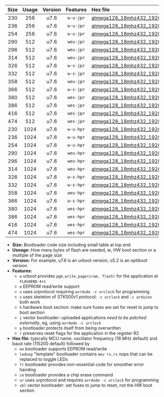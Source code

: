 |Size|Usage|Version|Features|Hex file|
|:-:|:-:|:-:|:-:|:--|
|230|256|u7.6|`w-u-jpr`|[atmega128_18mhz432_19200bps_ur_vbl.hex](https://raw.githubusercontent.com/stefanrueger/urboot/main//atmega128_18mhz432_19200bps_ur_vbl.hex)|
|236|256|u7.6|`w-u-jpr`|[atmega128_18mhz432_19200bps_lednop_ur_vbl.hex](https://raw.githubusercontent.com/stefanrueger/urboot/main//atmega128_18mhz432_19200bps_lednop_ur_vbl.hex)|
|254|256|u7.6|`w-u-jpr`|[atmega128_18mhz432_19200bps_lednop_fr_ur_vbl.hex](https://raw.githubusercontent.com/stefanrueger/urboot/main//atmega128_18mhz432_19200bps_lednop_fr_ur_vbl.hex)|
|290|512|u7.6|`weu-jpr`|[atmega128_18mhz432_19200bps_ee_ur_vbl.hex](https://raw.githubusercontent.com/stefanrueger/urboot/main//atmega128_18mhz432_19200bps_ee_ur_vbl.hex)|
|296|512|u7.6|`weu-jpr`|[atmega128_18mhz432_19200bps_ee_lednop_ur_vbl.hex](https://raw.githubusercontent.com/stefanrueger/urboot/main//atmega128_18mhz432_19200bps_ee_lednop_ur_vbl.hex)|
|314|512|u7.6|`weu-jpr`|[atmega128_18mhz432_19200bps_ee_lednop_fr_ur_vbl.hex](https://raw.githubusercontent.com/stefanrueger/urboot/main//atmega128_18mhz432_19200bps_ee_lednop_fr_ur_vbl.hex)|
|326|512|u7.6|`w-s-jpr`|[atmega128_18mhz432_19200bps_vbl.hex](https://raw.githubusercontent.com/stefanrueger/urboot/main//atmega128_18mhz432_19200bps_vbl.hex)|
|332|512|u7.6|`w-s-jpr`|[atmega128_18mhz432_19200bps_lednop_vbl.hex](https://raw.githubusercontent.com/stefanrueger/urboot/main//atmega128_18mhz432_19200bps_lednop_vbl.hex)|
|358|512|u7.6|`weu-jpr`|[atmega128_18mhz432_19200bps_ee_lednop_fr_ce_ur_vbl.hex](https://raw.githubusercontent.com/stefanrueger/urboot/main//atmega128_18mhz432_19200bps_ee_lednop_fr_ce_ur_vbl.hex)|
|366|512|u7.6|`w-s-jpr`|[atmega128_18mhz432_19200bps_lednop_fr_vbl.hex](https://raw.githubusercontent.com/stefanrueger/urboot/main//atmega128_18mhz432_19200bps_lednop_fr_vbl.hex)|
|380|512|u7.6|`wes-jpr`|[atmega128_18mhz432_19200bps_ee_vbl.hex](https://raw.githubusercontent.com/stefanrueger/urboot/main//atmega128_18mhz432_19200bps_ee_vbl.hex)|
|386|512|u7.6|`wes-jpr`|[atmega128_18mhz432_19200bps_ee_lednop_vbl.hex](https://raw.githubusercontent.com/stefanrueger/urboot/main//atmega128_18mhz432_19200bps_ee_lednop_vbl.hex)|
|416|512|u7.6|`wes-jpr`|[atmega128_18mhz432_19200bps_ee_lednop_fr_vbl.hex](https://raw.githubusercontent.com/stefanrueger/urboot/main//atmega128_18mhz432_19200bps_ee_lednop_fr_vbl.hex)|
|474|512|u7.6|`wes-jpr`|[atmega128_18mhz432_19200bps_ee_lednop_fr_ce_vbl.hex](https://raw.githubusercontent.com/stefanrueger/urboot/main//atmega128_18mhz432_19200bps_ee_lednop_fr_ce_vbl.hex)|
|230|1024|u7.6|`w-u-hpr`|[atmega128_18mhz432_19200bps_ur.hex](https://raw.githubusercontent.com/stefanrueger/urboot/main//atmega128_18mhz432_19200bps_ur.hex)|
|236|1024|u7.6|`w-u-hpr`|[atmega128_18mhz432_19200bps_lednop_ur.hex](https://raw.githubusercontent.com/stefanrueger/urboot/main//atmega128_18mhz432_19200bps_lednop_ur.hex)|
|254|1024|u7.6|`w-u-hpr`|[atmega128_18mhz432_19200bps_lednop_fr_ur.hex](https://raw.githubusercontent.com/stefanrueger/urboot/main//atmega128_18mhz432_19200bps_lednop_fr_ur.hex)|
|290|1024|u7.6|`weu-hpr`|[atmega128_18mhz432_19200bps_ee_ur.hex](https://raw.githubusercontent.com/stefanrueger/urboot/main//atmega128_18mhz432_19200bps_ee_ur.hex)|
|296|1024|u7.6|`weu-hpr`|[atmega128_18mhz432_19200bps_ee_lednop_ur.hex](https://raw.githubusercontent.com/stefanrueger/urboot/main//atmega128_18mhz432_19200bps_ee_lednop_ur.hex)|
|314|1024|u7.6|`weu-hpr`|[atmega128_18mhz432_19200bps_ee_lednop_fr_ur.hex](https://raw.githubusercontent.com/stefanrueger/urboot/main//atmega128_18mhz432_19200bps_ee_lednop_fr_ur.hex)|
|326|1024|u7.6|`w-s-hpr`|[atmega128_18mhz432_19200bps.hex](https://raw.githubusercontent.com/stefanrueger/urboot/main//atmega128_18mhz432_19200bps.hex)|
|332|1024|u7.6|`w-s-hpr`|[atmega128_18mhz432_19200bps_lednop.hex](https://raw.githubusercontent.com/stefanrueger/urboot/main//atmega128_18mhz432_19200bps_lednop.hex)|
|358|1024|u7.6|`weu-hpr`|[atmega128_18mhz432_19200bps_ee_lednop_fr_ce_ur.hex](https://raw.githubusercontent.com/stefanrueger/urboot/main//atmega128_18mhz432_19200bps_ee_lednop_fr_ce_ur.hex)|
|366|1024|u7.6|`w-s-hpr`|[atmega128_18mhz432_19200bps_lednop_fr.hex](https://raw.githubusercontent.com/stefanrueger/urboot/main//atmega128_18mhz432_19200bps_lednop_fr.hex)|
|380|1024|u7.6|`wes-hpr`|[atmega128_18mhz432_19200bps_ee.hex](https://raw.githubusercontent.com/stefanrueger/urboot/main//atmega128_18mhz432_19200bps_ee.hex)|
|386|1024|u7.6|`wes-hpr`|[atmega128_18mhz432_19200bps_ee_lednop.hex](https://raw.githubusercontent.com/stefanrueger/urboot/main//atmega128_18mhz432_19200bps_ee_lednop.hex)|
|416|1024|u7.6|`wes-hpr`|[atmega128_18mhz432_19200bps_ee_lednop_fr.hex](https://raw.githubusercontent.com/stefanrueger/urboot/main//atmega128_18mhz432_19200bps_ee_lednop_fr.hex)|
|474|1024|u7.6|`wes-hpr`|[atmega128_18mhz432_19200bps_ee_lednop_fr_ce.hex](https://raw.githubusercontent.com/stefanrueger/urboot/main//atmega128_18mhz432_19200bps_ee_lednop_fr_ce.hex)|

- **Size:** Bootloader code size including small table at top end
- **Useage:** How many bytes of flash are needed, ie, HW boot section or a multiple of the page size
- **Version:** For example, u7.6 is an urboot version, o5.2 is an optiboot version
- **Features:**
  + `w` urboot provides `pgm_write_page(sram, flash)` for the application at `FLASHEND-4+1`
  + `e` EEPROM read/write support
  + `u` uses urprotocol requiring `avrdude -c urclock` for programming
  + `s` uses skeleton of STK500v1 protocol; `-c urclock` and `-c arduino` both work
  + `h` hardware boot section: make sure fuses are set for reset to jump to boot section
  + `j` vector bootloader: uploaded applications *need to be patched externally*, eg, using `avrdude -c urclock`
  + `p` bootloader protects itself from being overwritten
  + `r` preserves reset flags for the application in the register R2
- **Hex file:** typically MCU name, oscillator frequency (16 MHz default) and baud rate (115200 default) followed by
  + `ee` bootloader supports EEPROM read/write
  + `lednop` "template" bootloader contains `mov rx,rx` nops that can be replaced to toggle LEDs
  + `fr` bootloader provides non-essential code for smoother error handing
  + `ce` bootloader provides a chip erase command
  + `ur` uses urprotocol and requires `avrdude -c urclock` for programming
  + `vbl` vector bootloader: set fuses to jump to reset, not the HW boot section
